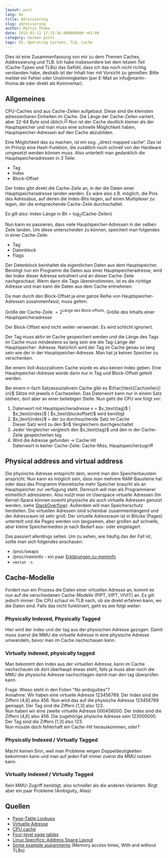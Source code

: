 ```yaml
---
layout: post
lang: de
title: Adressierung
slug: adressierung
author: Martin Thoma
date: 2013-01-11 17:15:56.000000000 +01:00
category: German posts
tags: OS, Operating Systems, TLB, Cache
---
```

<div class="info">Dies ist eine Zusammenfassung von mir zu dem Themen Caches, Addressierung und TLB. Ich habe insbesondere bei dem letzem Teil (Cache-Typen und TLBs) das Gef&uuml;hl, dass ich das noch nicht richtig verstanden habe, deshalb ist der Inhalt hier mit Vorsicht zu genie&szlig;en. Bitte meldet mir Fehler oder Unstimmigkeiten (per E-Mail an info@martin-thoma.de oder direkt als Kommentar).</div>

## Allgemeines
CPU-Caches sind aus Cache-Zeilen aufgebaut. Diese sind die kleinsten adressierbaren Einheiten im Cache. Die L&auml;nge der Cache-Zeilen variiert, aber 32-64 Byte sind &uuml;blich.<small><sup><a href="#ref1" name="anchor1">[1]</a></sup></small> Nun ist der Cache deutlich kleiner als der Hauptspeicher und man muss eine schnelle M&ouml;glichkeit haben, Hauptspeicher-Adressen auf den Cache abzubilden.

Eine M&ouml;glichkeit das zu machen, ist ein sog. &bdquo;direct mapped
cache&ldquo;. Das ist im Prinzip eine Hash-Funktion, die zus&auml;tlich noch
schnell von der Hardware umgesetzt werden k&ouml;nnen muss. Also unterteilt man
gedanklich die Hauptspeicheradressen in 3 Teile:
<ul>
	<li>Tag</li>
	<li>Index</li>
	<li>Block-Offset</li>
</ul>

Der Index gibt direkt die Cache-Zeile an, in der die Daten einer
Hauptspeicheradresse landen werden. Es w&auml;re also z.B. m&ouml;glich, die
Pins des Adressbus, auf denen die Index-Bits liegen, auf einen Multiplexer zu
legen, der die entsprechende Cache-Zeile durchschaltet.

Es gilt also: Index-L&auml;nge in Bit = $\log_2(\text{Cache-Zeilen})$

Nun kann es passieren, dass viele Hauptspeicher-Adressen in der selben Zeile
landen. Um diese unterscheiden zu k&ouml;nnen, speichert man folgendes in einer
Cache-Zeile:
<ul>
	<li>Tag</li>
	<li>Datenblock</li>
	<li>Flags</li>
</ul>

Der Datenblock beinhaltet die eigentlichen Daten aus dem Hauptspeicher.
Ben&ouml;tigt nun ein Programm die Daten aus einer Hauptspeicheradresse, wird
der Index dieser Adresse extrahiert und an dieser Cache-Zeile nachgeschaut.
Wenn dann die Tags &uuml;bereinstimmen, ist es die richtige Adresse und man
kann die Daten aus dem Cache entnehmen.

Da man durch den Block-Offset ja eine ganze Reihe von Hauptspeicher-Adressen
zusammenfasst, muss gelten:

Gr&ouml;&szlig;e der Cache-Zeile $= 2^{\text{Länge des Block-offsets}} \cdot$
Gr&ouml;&szlig;e des Inhalts einer Hauptspeicheradresse

Der Block-Offset wird nicht weiter verwendet. Es wird schlicht ignoriert.

Der Tag muss aktiv im Cache gespeichert werden und die L&auml;nge des Tags im
Cache muss mindestens so lang sein wie die Tag-L&auml;nge der Hauptspeicher-
Adresse. Nat&uuml;rlich wird der Tag im Cache genau so lang sein wie der in der
Hauptspeicher-Adresse. Man hat ja keinen Speicher zu verschenken.

Bei einem Voll-Assoziativem Cache w&uuml;rde es also keinen Index geben. Eine
Hauptspeicher-Adresse w&uuml;rde dann nur in Tag und Block-Offset geteilt
werden.

Bei einem $n$-fach Satzassoziativem Cache gibt es $\frac{\text{Cachzeilen}}{n}$ S&auml;tze mit jeweils $n$ Cachezeilen. Das Datenwort kann nur in einem Satz stehen, dort aber an einer beliebigen Stelle. Nun geht die CPU wie folgt vor:

<ol>
	<li>Datenwort mit Hauptspeicheradresse x = $x_\text{tag}$ | $x_\text{index}$ | $x_\text{blockoffset}$ wird ben&ouml;tigt</li>
	<li>$x_\text{index}$ = der zu durchsuchende Satz im Cache<br/>
	Dieser Satz wird zu den $n$ Vergleichern durchgeschaltet</li>
	<li>Jeder Vergleicher vergleich den $x_\text{tag}$ und den in der Cache-Zeile gespeicherten tag</li>
	<li>Wird die Adresse gefunden &rarr; Cache Hit<br/>
	Datenwort in keiner Cache-Zeile: Cache-Miss, Hauptspeicherzugriff</li>
</ol>

<h2>Physical address and virtual address</h2>
Die physische Adresse entspricht dem, womit man den Speicherbaustein anspricht. Nun kann es m&ouml;glich sein, dass man mehrere RAM-Bausteine hat oder dass das Programm theoretische mehr Speicher braucht als an Hauptspeicher zur verf&uuml;gung steht. Dennoch will man als Programmierer einheitlich adressieren. Also nutzt man im Userspace virtuelle Adressen (Im Kernel-Space k&ouml;nnen sowohl physische als auch virtuelle Adressen genutzt werden, siehe <a href="http://stackoverflow.com/a/6261020/562769">StackOverflow</a>). Au&szlig;erdem will man Speicherschutz herstellen.
Die virtuellen Adressen sind scheinbar zusammenh&auml;ngend und der Adressraum ist sehr gro&szlig;. Der virtuelle Adressraum ist in Bl&ouml;cke (Pages) unterteilt und die Pages werden von langsamen, aber gro&szlig;en auf schnelle, aber kleine Speichermedien je nach Bedarf aus- oder eingelagert.

Das passiert allerdings selten. Um zu sehen, wie h&auml;ufig das der Fall ist, sollte man sich folgendes anschauen:
<ul>
  <li>/proc/swaps</li>
  <li>/proc/meminfo - ein paar <a href="http://www.centos.org/docs/5/html/5.2/Deployment_Guide/s2-proc-meminfo.html">Erkl&auml;rungen zu meminfo</a></li>
  <li><code>vmstat -s</code></li>
</ul>

## Cache-Modelle
Fordert nun ein Prozess die Daten einer virtuellen Adresse an, kommt es nun auf die verschiedenen Cache-Modelle (PIPT, VIPT, VIVIT) an. Es gilt jedoch immer: Die CPU schaut im TLB nach, ob sie direkt erfahren kann, wo die Daten sind. Falls das nicht funktiniert, geht es wie folgt weiter:

### Physically Indexed, Physically Tagged
Hier wird der index und der tag aus der physischen Adresse gezogen. Damit muss zuerst die MMU die virtuelle Adresse in eine physische Adresse umwandeln, bevor man im Cache nachschauen kann.

### Virtually indexed, physically tagged
Man bekommt den Index aus der virtuellen Adresse, kann im Cache nachschauen ob dort &uuml;berhaupt etwas steht, falls ja muss aber noch die MMU die physische Adresse nachschlagen damit man den tag &uuml;berpr&uuml;fen kann.

<div class="frage">Frage: Wieso steht in den Folien "No ambiguities"?<br/>Annahme: Wir haben eine virtuelle Adresse 123456789. Der Index sind die Ziffern [4,6] also 456. Nun wird das auf die physische Adresse 123456789 gemappt. Der Tag sind die Ziffern [1,3] also 123.<br/>Nun haben wir eine zweite virtuelle Adresse 000456000. Der index sind die Ziffern [4,6] also 456. Die zugeh&ouml;rige phyische Adresse sein 123000000. Der Tag sind die Ziffern [1,3] also 123.<br/>Nun m&uuml;sste doch fehlerhaft ein Cache-Hit herauskommen, oder?</div>

### Physically Indexed / Virtually Tagged
Macht keinen Sinn, weil man Probleme wegen Doppeldeutigkeiten bekommen kann und man auf jeden Fall immer zuerst die MMU nutzen kann.

### Virtually Indexed / Virtually Tagged
Kein MMU-Zugriff ben&ouml;tigt, also schneller als die anderen Varianten. Birgt aber ein paar Probleme (Ambiguity, Alias)

## Quellen

 [^1]: <a href="http://alasir.com/articles/cache_principles/cache_line_tag_index.html">Functional Principles of Cache Memory</a>

<ul>
  <li><a href="http://people.cs.umass.edu/~emery/classes/cmpsci377/current/notes/lecture_15_vm.pdf">Page-Table Lookups</a></li>
  <li><a href="http://de.wikipedia.org/wiki/Virtuelle_Adresse#Motivation">Virtuelle Adresse</a></li>
  <li><a href="http://en.wikipedia.org/wiki/CPU_cache">CPU cache</a></li>
  <li><a href="http://lwn.net/Articles/106177/">Four-level page tables</a></li>
  <li><a href="http://bottomupcs.sourceforge.net/csbu/x2816.htm">Linux Specifics: Address Space Layout</a></li>
  <li><a href="http://www.ecst.csuchico.edu/~hilzer/csci152/htm/EAT-TLB.htm">Some example assignments</a> (Memory access times, With and without TLBs)</li>
</ul>
